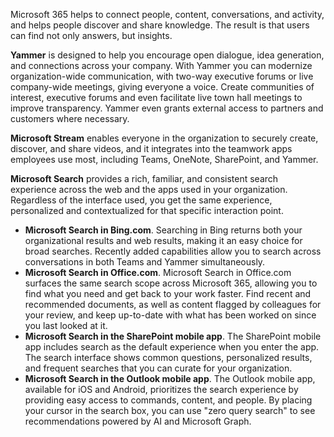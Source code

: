 Microsoft 365 helps to connect people, content, conversations, and activity, and helps people discover and share knowledge. The result is that users can find not only answers, but insights. 

**Yammer** is designed to help you encourage open dialogue, idea generation, and connections across your company. With Yammer you can modernize organization-wide communication, with two-way executive forums or live company-wide meetings, giving everyone a voice. Create communities of interest, executive forums and even facilitate live town hall meetings to improve transparency. Yammer even grants external access to partners and customers where necessary.

**Microsoft Stream** enables everyone in the organization to securely create, discover, and share videos, and it integrates into the teamwork apps employees use most, including Teams, OneNote, SharePoint, and Yammer.

**Microsoft Search** provides a rich, familiar, and consistent search experience across the web and the apps used in your organization. Regardless of the interface used, you get the same experience, personalized and contextualized for that specific interaction point.

- **Microsoft Search in Bing.com**. Searching in Bing returns both your organizational results and web results, making it an easy choice for broad searches. Recently added capabilities allow you to search across conversations in both Teams and Yammer simultaneously.
- **Microsoft Search in Office.com**. Microsoft Search in Office.com surfaces the same search scope across Microsoft 365, allowing you to find what you need and get back to your work faster. Find recent and recommended documents, as well as content flagged by colleagues for your review, and keep up-to-date with what has been worked on since you last looked at it. 
- **Microsoft Search in the SharePoint mobile app**. The SharePoint mobile app includes search as the default experience when you enter the app. The search interface shows common questions, personalized results, and frequent searches that you can curate for your organization. 
- **Microsoft Search in the Outlook mobile app**. The Outlook mobile app, available for iOS and Android, prioritizes the search experience by providing easy access to commands, content, and people. By placing your cursor in the search box, you can use "zero query search" to see recommendations powered by AI and Microsoft Graph.